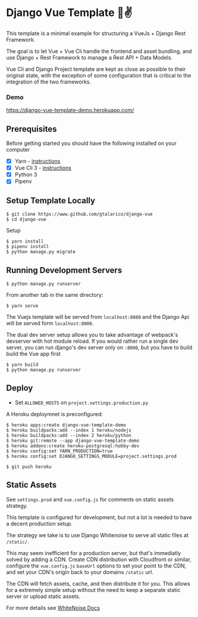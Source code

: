 # Django Vue Template 🐍✌️

This template is a minimal example for structuring a VueJs + Django Rest Framework.

The goal is to let Vue + Vue Cli handle the frontend and asset bundling,
and use Django + Rest Framework to manage a Rest API + Data Models.

Vue Cli and Django Project template are kept as close as possible to their
original state, with the exception of some configuration that is critical
to the integration of the two frameworks.

### Demo

https://django-vue-template-demo.herokuapp.com/

## Prerequisites

Before getting started you should have the following installed on your computer

- [X] Yarn - [instructions](https://yarnpkg.com/en/docs/install#mac-stable)
- [X] Vue Cli 3 - [instructions](https://cli.vuejs.org/guide/installation.html)
- [X] Python 3
- [X] Pipenv

## Setup Template Locally

```
$ git clone https://www.github.com/gtalarico/django-vue
$ cd django-vue
```

Setup
```
$ yarn install
$ pipenv install
$ python manage.py migrate
```

## Running Development Servers

```
$ python manage.py runserver
```

From another tab in the same directory:

```
$ yarn serve
```

The Vuejs template will be served from `localhost:8080` and the Django Api
will be served form `localhost:8000`.

The dual dev server setup allows you to take advantage of webpack's devserver
with hot module reload. If you would rather run a single dev server, you
can run django's dev server only on `:8000`, but you have to build build the
Vue app first

```
$ yarn build
$ python manage.py runserver
```



## Deploy

* Set `ALLOWED_HOSTS` on `project.settings.production.py`

A Heroku deploymnet is preconfigured:

```
$ heroku apps:create django-vue-template-demo
$ heroku buildpacks:add --index 1 heroku/nodejs
$ heroku buildpacks:add --index 2 heroku/python
$ heroku git:remote --app django-vue-template-demo
$ heroku addons:create heroku-postgresql:hobby-dev
$ heroku config:set YARN_PRODUCTION=true
$ heroku config:set DJANGO_SETTINGS_MODULE=project.settings.prod

$ git push heroku
```

## Static Assets

See `settings.prod` and `vue.config.js` for comments on static assets strategy.

This template is configured for development, but not a lot is needed to have a decent
production setup.

The strategy we take is to use Django Whitenoise to serve all static files at `/static/`.

This may seem inefficient for a production server, but that's immediatly solved
by adding a CDN.
Create CDN distribution with Cloudfront or similar, configure the `vue.config.js` `baseUrl` options to set your point to the CDN, and set your CDN's origin back to your domains `/static` url.

The CDN will fetch assets, cache, and then distribute it for you.
This allows for a extremely simple setup without the need to keep a separate static server or
upload static assets.

For more details see [WhiteNoise Docs](http://whitenoise.evans.io/en/stable/django.html)

